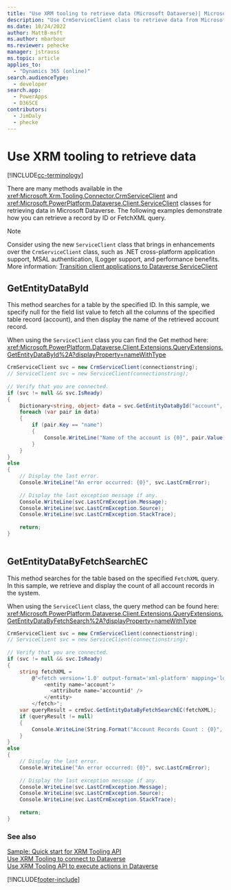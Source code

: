 ```yaml
---
title: "Use XRM tooling to retrieve data (Microsoft Dataverse)| Microsoft Docs"
description: "Use CrmServiceClient class to retrieve data from Microsoft Dataverse"
ms.date: 10/24/2022
author: MattB-msft
ms.author: mbarbour
ms.reviewer: pehecke
manager: jstrauss
ms.topic: article
applies_to: 
  - "Dynamics 365 (online)"
search.audienceType: 
  - developer
search.app: 
  - PowerApps
  - D365CE
contributors: 
  - JimDaly
  - phecke 
---
```

# Use XRM tooling to retrieve data

[!INCLUDE[cc-terminology](../includes/cc-terminology.md)]

There are many methods available in the <xref:Microsoft.Xrm.Tooling.Connector.CrmServiceClient> and <xref:Microsoft.PowerPlatform.Dataverse.Client.ServiceClient> classes for retrieving data in Microsoft Dataverse. The following examples demonstrate how you can retrieve a record by ID or FetchXML query. 

> [!NOTE]
> Consider using the new `ServiceClient` class that brings in enhancements over the `CrmServiceClient` class, such as .NET cross-platform application support, MSAL authentication, ILogger support, and performance benefits. More information: [Transition client applications to Dataverse ServiceClient](../sdk-client-transition.md) 
  
## GetEntityDataById  

This method searches for a table by the specified ID. In this sample, we specify null for the field list value to fetch all the columns of the specified table record (account), and then display the name of the retrieved account record.

When using the `ServiceClient` class you can find the Get method here: <xref:Microsoft.PowerPlatform.Dataverse.Client.Extensions.QueryExtensions.GetEntityDataById%2A?displayProperty=nameWithType>
  
```csharp  
CrmServiceClient svc = new CrmServiceClient(connectionstring); 
// ServiceClient svc = new ServiceClient(connectionstring); 
  
// Verify that you are connected.  
if (svc != null && svc.IsReady)  
{  
    Dictionary<string, object> data = svc.GetEntityDataById("account", <Account_ID>, null);  
    foreach (var pair in data)  
    {  
        if (pair.Key == "name")  
        {  
            Console.WriteLine("Name of the account is {0}", pair.Value);  
        }  
    }  
}  
else  
{  
    // Display the last error.  
    Console.WriteLine("An error occurred: {0}", svc.LastCrmError);  
  
    // Display the last exception message if any.  
    Console.WriteLine(svc.LastCrmException.Message);  
    Console.WriteLine(svc.LastCrmException.Source);  
    Console.WriteLine(svc.LastCrmException.StackTrace);  
  
    return;  
}  
  
```  
  
## GetEntityDataByFetchSearchEC  

This method searches for the table based on the specified `FetchXML` query. In this sample, we retrieve and display the count of all account records in the system.

When using the `ServiceClient` class, the query method can be found here: <xref:Microsoft.PowerPlatform.Dataverse.Client.Extensions.QueryExtensions.GetEntityDataByFetchSearch%2A?displayProperty=nameWithType>
  
```csharp  
CrmServiceClient svc = new CrmServiceClient(connectionstring);
// ServiceClient svc = new ServiceClient(connectionstring);  
  
// Verify that you are connected.  
if (svc != null && svc.IsReady)  
{   
    string fetchXML =   
        @"<fetch version='1.0' output-format='xml-platform' mapping='logical' distinct='false' returntotalrecordcount='true' >  
            <entity name='account'>  
              <attribute name='accountid' />  
            </entity>  
        </fetch>";  
    var queryResult = crmSvc.GetEntityDataByFetchSearchEC(fetchXML);  
    if (queryResult != null)  
    {  
        Console.WriteLine(String.Format("Account Records Count : {0}", queryResult.TotalRecordCount));  
    }  
}  
else  
{  
    // Display the last error.  
    Console.WriteLine("An error occurred: {0}", svc.LastCrmError);  
  
    // Display the last exception message if any.  
    Console.WriteLine(svc.LastCrmException.Message);  
    Console.WriteLine(svc.LastCrmException.Source);  
    Console.WriteLine(svc.LastCrmException.StackTrace);  
  
    return;  
}  
```  
  
### See also  

[Sample: Quick start for XRM Tooling API](sample-quick-start-xrm-tooling-api.md)<br />
[Use XRM Tooling to connect to Dataverse](use-crmserviceclient-constructors-connect.md)<br />
[Use XRM Tooling API to execute actions in Dataverse](use-xrm-tooling-execute-actions.md)

[!INCLUDE[footer-include](../../../includes/footer-banner.md)]